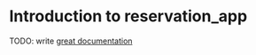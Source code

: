 # Introduction to reservation_app

TODO: write [great documentation](http://jacobian.org/writing/what-to-write/)
